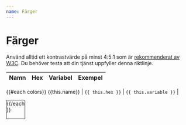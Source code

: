 ```yaml
---
name: Färger
---
```


# Färger

Använd alltid ett kontrastvärde på minst 4:5:1 som är [rekommenderat av W3C](https://www.w3.org/TR/UNDERSTANDING-WCAG20/visual-audio-contrast-contrast.html). Du behöver testa att din tjänst uppfyller denna riktlinje.

Namn | Hex | Variabel | Exempel
---|---|---|---
{{#each colors}}
	{{this.name}} | `{{ this.hex }}` | `{{ this.variable }}` | <div style="width: 50px; height: 50px; border: 1px solid black; border-radius: 2px; background-color: {{ this.hex }};">
{{/each}}

